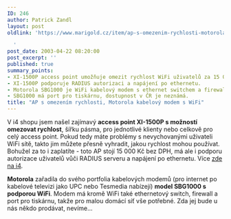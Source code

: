 ```yaml
---
ID: 246
author: Patrick Zandl
layout: post
oldlink: 'https://www.marigold.cz/item/ap-s-omezenim-rychlosti-motorola-kabelovy-modem-s-wifi

  '
post_date: 2003-04-22 08:20:00
post_excerpt: ''
published: true
summary_points:
- XI-1500P access point umožňuje omezit rychlost WiFi uživatelů za 15 000 Kč.
- XI-1500P podporuje RADIUS autorizaci a napájení po ethernetu.
- Motorola SBG1000 je WiFi kabelový modem s ethernet switchem a firewallem.
- SBG1000 má port pro tiskárnu, dostupnost v ČR je neznámá.
title: "AP s omezením rychlosti, Motorola kabelový modem s WiFi"
---
```


<p>
V i4 shopu jsem našel zajímavý <STRONG>access point XI-1500P s možností omezovat rychlost</STRONG>, šířku pásma, pro jednotlivé klienty nebo celkově pro celý access point. Pokud tedy máte problémy s nevychovanými uživateli WiFi sítě, takto jim můžete přesně vyhradit, jakou rychlost mohou používat. Bohužel za to i zaplatíte - toto AP stojí 15 000 Kč bez DPH, má ale i podporu autorizace uživatelů vůči RADIUS serveru a napájení po ethernetu. Více <A href="http://www.i4shop.net/cz/iObchod/WebInfo.asp?idprod=xi-1500p&amp;redir=1" target=_blank>zde na i4</A>. </p>

<p>
<STRONG>Motorola</STRONG> zařadila do svého portfolia kabelových modemů (pro internet po kabelové televizi jako UPC nebo Tesmedia nabízejí) <STRONG>model SBG1000 s podporou WiFi</STRONG>. Modem má kromě WiFi také ethernetový switch, firewall a port pro tiskárnu, takže pro malou domácí síť vše potřebné. Zda jej bude u nás někdo prodávat, nevíme...</p>